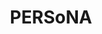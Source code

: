 ---
title: PERSoNA
crosslinks:
- Persona5
- vita
- persona4golden
- SequelMemes
- gaming
- ffxiv
---